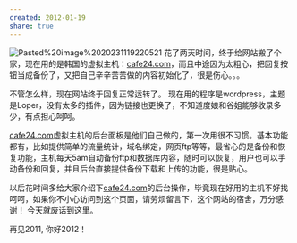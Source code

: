 ```yaml
---
created: 2012-01-19
share: true
---
```

![Pasted%20image%2020231119220521](https://img.xcz.life/i/archive/obsidian/Pasted%20image%2020231119220521.png)
花了两天时间，终于给网站搬了个家，现在用的是韩国的虚拟主机：[cafe24.com](http://www.cafe24.com/?r_id=jzoy)，而且中途因为太粗心，把回复按钮当成备份了，又把自己辛辛苦苦做的内容初始化了，很是伤心。。。

不管怎么样，现在网站终于回复正常运转了。  现在用的程序是wordpress，主题是Loper，没有太多的插件，因为链接也更换了，不知道度娘和谷姐能够收录多少，有点担心呵呵。 

[cafe24.com](http://www.cafe24.com/?r_id=jzoy)虚拟主机的后台面板是他们自己做的，第一次用很不习惯。基本功能都有，比如提供简单的流量统计，域名绑定，网页ftp等等，最省心的是备份和恢复功能，主机每天5am自动备份ftp和数据库内容，随时可以恢复，用户也可以手动备份和回复，并且后台直接提供备份下载和上传的功能，很是贴心。 

以后花时间多给大家介绍下[cafe24.com](http://www.cafe24.com/?r_id=jzoy)的后台操作，毕竟现在好用的主机不好找呵呵，如果你不小心访问到这个页面，请劳烦留言下，这个网站的宿舍，万分感谢！ 今天就废话到这里。

再见2011, 你好2012！
